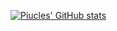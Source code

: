 [![Piucles' GitHub stats](https://github-readme-stats.vercel.app/api?username=Piucles)](https://github.com/anuraghazra/github-readme-stats)
